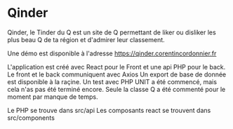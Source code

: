 # Qinder
Qinder, le Tinder du Q est un site de Q permettant de liker ou disliker les plus beau Q de ta région et d'admirer leur classement.

Une démo est disponible à l'adresse https://qinder.corentincordonnier.fr

L'application est créé avec React pour le Front et une api PHP pour le back.
Le front et le back communiquent avec Axios
Un export de base de donnée est disponible à la raçine. 
Un test avec PHP UNIT a été commencé, mais cela n'as pas été terminé encore.
Seule la classe Q a été commenté pour le moment par manque de temps.

Le PHP se trouve dans  src/api
Les composants react se trouvent dans src/components
